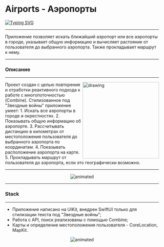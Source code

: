 # Airports - Аэропорты
[![Typing SVG](https://readme-typing-svg.herokuapp.com?font=Fira+Code&pause=1000&color=2A8659&width=435&lines=%D0%9F%D1%80%D0%BE%D0%BB%D0%BE%D0%B6%D0%B8+%D0%BF%D1%83%D1%82%D1%8C+%D0%BD%D0%B0%D1%81%D1%82%D0%BE%D1%8F%D1%89%D0%B5%D0%B3%D0%BE+%D0%94%D0%B6%D0%B5%D0%B4%D0%B0%D1%8F)](https://git.io/typing-svg)
***
Приложение позволяет искать ближайший аэропорт или все аэропорты в городе, указывает общую информацию и вычисляет растояние от пользователя до выбранного аэропорта. Также прокладывает маршрут к нему.
***

### Описание
***
<img align="right" src="https://im.wampi.ru/2022/10/22/SNIMOK-EKRANA-2022-10-22-V-04.41.20.png" alt="drawing" style="width:250px;"/> 
Проект создан с целью повторения и отработки реактивного подхода к работе с многопоточностью (Combine).
Стилизованное под "Звездные войны" приложение умеет:
1. Искать все аэропорты в городе и окрестностях. 
2. Показывать общую информацию об аэропорте.
3. Рассчитывать дистанцию в километрах от местоположения пользователя до выбранного аэропорта по координатам.
4. Показывать расположение аэропорта на карте.
5. Прокладывать маршрут от пользователя до аэропорта, если это географически возможно.

***

<p align="center">
  <img src="https://media.giphy.com/media/ibPBFAAwnvCfzUfavN/giphy.gif" alt="animated"> 

***
### Stack
***
- Приложение написано на UIKit, внедрен SwiftUI только для стилизации текста под "Звездные войны";
- Работа с API, поиск реализованы с помощью Combine;
- Карты и определение местоположения пользователя - CoreLocation, MapKit.

<p align="center">
<img src="https://media.giphy.com/media/TC59t6BDltvM82ESoY/giphy.gif" alt="animated" />

